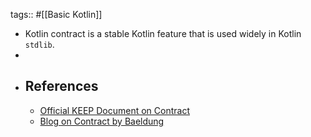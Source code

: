 tags:: #[[Basic Kotlin]]

- Kotlin contract is a stable Kotlin feature that is used widely in Kotlin `stdlib`.
-
- ## References
	- [Official KEEP Document on Contract](https://github.com/Kotlin/KEEP/blob/master/proposals/kotlin-contracts.md)
	- [Blog on Contract by Baeldung](https://www.baeldung.com/kotlin/contracts)